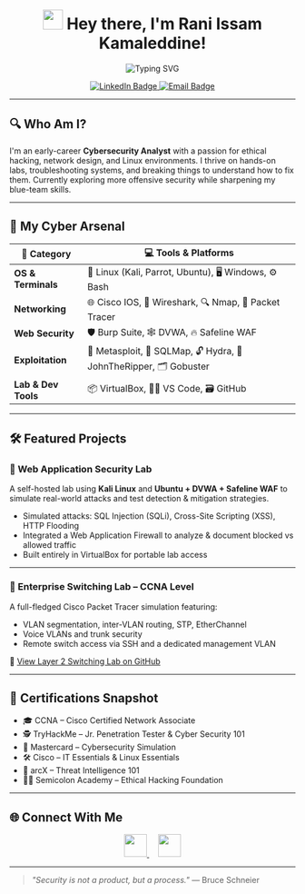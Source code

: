 <!-- Profile Header -->
<h1 align="center">
  <img src="https://media.giphy.com/media/hvRJCLFzcasrR4ia7z/giphy.gif" width="35" /> Hey there, I'm Rani Issam Kamaleddine!
</h1>

<p align="center">
  <img src="https://readme-typing-svg.demolab.com?font=Fira+Code&pause=1200&center=true&width=440&lines=Cybersecurity+Enthusiast;Network+Engineer+%2F+CCNA+Certified;Linux+and+Terminal+Lover;Offensive+Security+Learner" alt="Typing SVG" />
</p>

<p align="center">
  <a href="https://linkedin.com/in/rani-kamaleddine" target="_blank">
    <img alt="LinkedIn Badge" src="https://img.shields.io/badge/-LinkedIn-0A66C2?style=for-the-badge&logo=linkedin&logoColor=white">
  </a>
  <a href="mailto:ranikd6@gmail.com">
    <img alt="Email Badge" src="https://img.shields.io/badge/-Email-D14836?style=for-the-badge&logo=gmail&logoColor=white">
  </a>
</p>

---

## 🔍 Who Am I?

I'm an early-career **Cybersecurity Analyst** with a passion for ethical hacking, network design, and Linux environments. I thrive on hands-on labs, troubleshooting systems, and breaking things to understand how to fix them. Currently exploring more offensive security while sharpening my blue-team skills.

---

## 🧰 My Cyber Arsenal

| 🔧 Category | 💻 Tools & Platforms |
|------------|----------------------|
| **OS & Terminals** | 🐧 Linux (Kali, Parrot, Ubuntu), 🖥️ Windows, ⚙️ Bash |
| **Networking** | 🌐 Cisco IOS, 🧮 Wireshark, 🔍 Nmap, 📡 Packet Tracer |
| **Web Security** | 🛡️ Burp Suite, 🕸️ DVWA, 🔥 Safeline WAF |
| **Exploitation** | 🎯 Metasploit, 🧪 SQLMap, 🔓 Hydra, 🧠 JohnTheRipper, 🗂️ Gobuster |
| **Lab & Dev Tools** | 📦 VirtualBox, 👨‍💻 VS Code, 🗃️ GitHub |

---

## 🛠️ Featured Projects

### 🔧 Web Application Security Lab  
A self-hosted lab using **Kali Linux** and **Ubuntu + DVWA + Safeline WAF** to simulate real-world attacks and test detection & mitigation strategies.

- Simulated attacks: SQL Injection (SQLi), Cross-Site Scripting (XSS), HTTP Flooding  
- Integrated a Web Application Firewall to analyze & document blocked vs allowed traffic  
- Built entirely in VirtualBox for portable lab access

---

### 🧩 Enterprise Switching Lab – CCNA Level  
A full-fledged Cisco Packet Tracer simulation featuring:

- VLAN segmentation, inter-VLAN routing, STP, EtherChannel  
- Voice VLANs and trunk security  
- Remote switch access via SSH and a dedicated management VLAN  

🔗 [View Layer 2 Switching Lab on GitHub](https://github.com/r4n1-exe/ccna-layer2-switching-lab)

---

## 📜 Certifications Snapshot

- 🎓 CCNA – Cisco Certified Network Associate  
- 🕵️ TryHackMe – Jr. Penetration Tester & Cyber Security 101  
- 🧪 Mastercard – Cybersecurity Simulation  
- 🛠️ Cisco – IT Essentials & Linux Essentials  
- 🧠 arcX – Threat Intelligence 101  
- 👨‍💻 Semicolon Academy – Ethical Hacking Foundation  

---

## 🌐 Connect With Me

<p align="center">
  <a href="https://linkedin.com/in/rani-kamaleddine" target="_blank">
    <img src="https://cdn-icons-png.flaticon.com/512/174/174857.png" width="40" height="40" />
  </a>
  &nbsp;&nbsp;&nbsp;
  <a href="mailto:ranikd6@gmail.com">
    <img src="https://cdn-icons-png.flaticon.com/512/732/732200.png" width="40" height="40" />
  </a>
</p>

---

> _"Security is not a product, but a process."_ — Bruce Schneier

